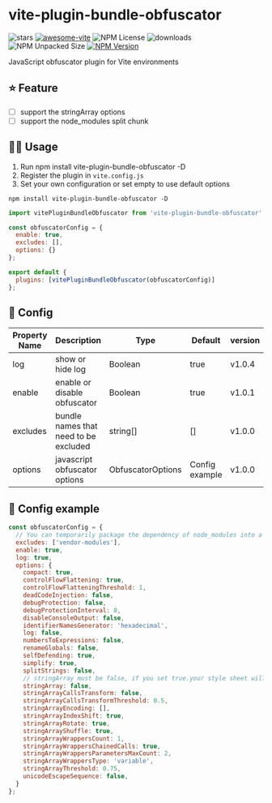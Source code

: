 # vite-plugin-bundle-obfuscator

![stars](https://img.shields.io/github/stars/z0ffy/vite-plugin-bundle-obfuscator)
[![awesome-vite](https://awesome.re/badge.svg)](https://github.com/vitejs/awesome-vite)
![NPM License](https://img.shields.io/npm/l/vite-plugin-bundle-obfuscator)
![downloads](https://img.shields.io/npm/dt/vite-plugin-bundle-obfuscator)
![NPM Unpacked Size](https://img.shields.io/npm/unpacked-size/vite-plugin-bundle-obfuscator)
[![NPM Version](https://img.shields.io/npm/v/vite-plugin-bundle-obfuscator)](https://www.npmjs.com/package/vite-plugin-bundle-obfuscator?activeTab=readme)

JavaScript obfuscator plugin for Vite environments

## ⭐️ Feature
- [ ] support the stringArray options
- [ ] support the node_modules split chunk

## 👨‍💻 Usage

1. Run npm install vite-plugin-bundle-obfuscator -D
2. Register the plugin in `vite.config.js`
3. Set your own configuration or set empty to use default options

```shell
npm install vite-plugin-bundle-obfuscator -D
```

```javascript
import vitePluginBundleObfuscator from 'vite-plugin-bundle-obfuscator';

const obfuscatorConfig = {
  enable: true,
  excludes: [],
  options: {}
};

export default {
  plugins: [vitePluginBundleObfuscator(obfuscatorConfig)]
};
```

## 💪 Config

| Property Name | Description                           | Type              | Default        | version |
|---------------|---------------------------------------|-------------------|----------------|---------|
| log           | show or hide log                      | Boolean           | true           | v1.0.4  |
| enable        | enable or disable obfuscator          | Boolean           | true           | v1.0.1  |
| excludes      | bundle names that need to be excluded | string[]          | []             | v1.0.0  |
| options       | javascript obfuscator options         | ObfuscatorOptions | Config example | v1.0.0  |

## 💪 Config example

```javascript
const obfuscatorConfig = {
  // You can temporarily package the dependency of node_modules into a bundle named vendor-modules or other names, and configure it as a filter item.
  excludes: ['vendor-modules'],
  enable: true,
  log: true,
  options: {
    compact: true,
    controlFlowFlattening: true,
    controlFlowFlatteningThreshold: 1,
    deadCodeInjection: false,
    debugProtection: false,
    debugProtectionInterval: 0,
    disableConsoleOutput: false,
    identifierNamesGenerator: 'hexadecimal',
    log: false,
    numbersToExpressions: false,
    renameGlobals: false,
    selfDefending: true,
    simplify: true,
    splitStrings: false,
    // stringArray must be false, if you set true.your style sheet will be missing some。
    stringArray: false,
    stringArrayCallsTransform: false,
    stringArrayCallsTransformThreshold: 0.5,
    stringArrayEncoding: [],
    stringArrayIndexShift: true,
    stringArrayRotate: true,
    stringArrayShuffle: true,
    stringArrayWrappersCount: 1,
    stringArrayWrappersChainedCalls: true,
    stringArrayWrappersParametersMaxCount: 2,
    stringArrayWrappersType: 'variable',
    stringArrayThreshold: 0.75,
    unicodeEscapeSequence: false,
  }
};
```
